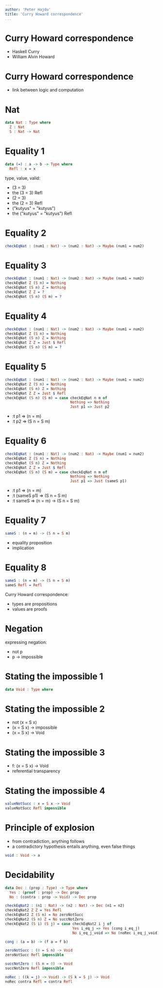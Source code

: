 ```yaml
---
author: 'Peter Hajdu'
title: 'Curry Howard correspondence'
...
```


# Curry Howard correspondence

 * Haskell Curry
 * William Alvin Howard

# Curry Howard correspondence

 * link between logic and computation

# Nat

``` idris
data Nat : Type where
  Z : Nat
  S : Nat -> Nat
```

# Equality 1

``` idris
data (=) : a -> b -> Type where
  Refl : x = x
```

type, value, valid:

 * (3 = 3)
 * the (3 = 3) Refl
 * (2 = 3)
 * the (2 = 3) Refl
 * ("kutyus" = "kutyus")
 * the ("kutyus" = "kutyus") Refl

# Equality 2

``` idris
checkEqNat : (num1 : Nat) -> (num2 : Nat) -> Maybe (num1 = num2)
```

# Equality 3

``` idris
checkEqNat : (num1 : Nat) -> (num2 : Nat) -> Maybe (num1 = num2)
checkEqNat Z (S n) = Nothing
checkEqNat (S n) Z = Nothing
checkEqNat Z Z = ?
checkEqNat (S n) (S m) = ?
```

# Equality 4

``` idris
checkEqNat : (num1 : Nat) -> (num2 : Nat) -> Maybe (num1 = num2)
checkEqNat Z (S n) = Nothing
checkEqNat (S n) Z = Nothing
checkEqNat Z Z = Just $ Refl
checkEqNat (S n) (S m) = ?
```

# Equality 5

``` idris
checkEqNat : (num1 : Nat) -> (num2 : Nat) -> Maybe (num1 = num2)
checkEqNat Z (S n) = Nothing
checkEqNat (S n) Z = Nothing
checkEqNat Z Z = Just $ Refl
checkEqNat (S n) (S m) = case checkEqNat n m of
                              Nothing => Nothing
                              Just p1 => Just p2
```

 * :t p1 => (n = m)
 * :t p2 => (S n = S m)

# Equality 6

``` idris
checkEqNat : (num1 : Nat) -> (num2 : Nat) -> Maybe (num1 = num2)
checkEqNat Z (S n) = Nothing
checkEqNat (S n) Z = Nothing
checkEqNat Z Z = Just $ Refl
checkEqNat (S n) (S m) = case checkEqNat n m of
                              Nothing => Nothing
                              Just p1 => Just (sameS p1)
```

 * :t p1 => (n = m)
 * :t (sameS p1) => (S n = S m)
 * :t sameS => (n = m) -> (S n = S m)

# Equality 7

``` idris
sameS : (n = m) -> (S n = S m)
```

 * equality proposition
 * implication

# Equality 8

``` idris
sameS : (n = m) -> (S n = S m)
sameS Refl = Refl
```

Curry Howard correspondence:

 * types are propositions
 * values are proofs

# Negation

expressing negation:

 * not p
 * p -> impossible

# Stating the impossible 1

``` idris
data Void : Type where
```

# Stating the impossible 2

 * not (x = S x)
 * (x = S x) -> impossible
 * (x = S x) -> Void

# Stating the impossible 3

 * f: (x = S x) -> Void
 * referential transparency

# Stating the impossible 4

``` idris
valueNotSucc : x = S x -> Void
valueNotSucc Refl impossible
```

# Principle of explosion

 * from contradiction, anything follows
 * a contradictory hypothesis entails anything, even false things

``` idris
void : Void -> a
```

# Decidability

``` idris
data Dec : (prop : Type) -> Type where
  Yes : (proof : prop) -> Dec prop
  No : (contra : prop -> Void) -> Dec prop

checkEqNat2 : (n1 : Nat) -> (n2 : Nat) -> Dec (n1 = n2)
checkEqNat2 Z Z = Yes Refl
checkEqNat2 Z (S n) = No zeroNotSucc
checkEqNat2 (S n) Z = No succNotZero
checkEqNat2 (S i) (S j) = case checkEqNat2 i j of
                               Yes i_eq_j => Yes (cong i_eq_j)
                               No i_eq_j_void => No (noRec i_eq_j_void)

cong : (a = b) -> (f a = f b)

zeroNotSucc : (0 = S n) -> Void
zeroNotSucc Refl impossible

succNotZero : (S n = 0) -> Void
succNotZero Refl impossible

noRec : ((k = j) -> Void) -> (S k = S j) -> Void
noRec contra Refl = contra Refl
```

